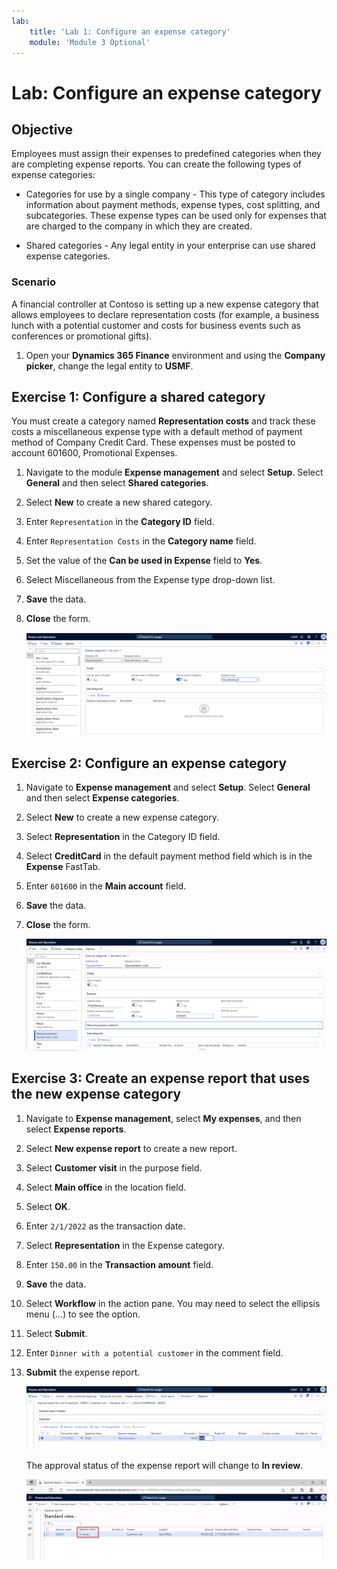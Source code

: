 ```yaml
---
lab:
    title: 'Lab 1: Configure an expense category'
    module: 'Module 3 Optional'
---
```


# Lab: Configure an expense category 

## Objective

Employees must assign their expenses to predefined categories when they are completing expense reports. You can create the following types of expense categories:

- Categories for use by a single company - This type of category includes information about payment methods, expense types, cost splitting, and subcategories. These expense types can be used only for expenses that are charged to the company in which they are created.

- Shared categories - Any legal entity in your enterprise can use shared expense categories.

### Scenario 

A financial controller at Contoso is setting up a new expense category that allows employees to declare representation costs (for example, a business lunch with a potential customer and costs for business events such as conferences or promotional gifts).

1.  Open your **Dynamics 365 Finance** environment and using the **Company picker**, change the legal entity to **USMF**. 


## Exercise 1: Configure a shared category 

You must create a category named **Representation costs** and track these costs a miscellaneous expense type with a default method of payment method of Company Credit Card. These expenses must be posted to account 601600, Promotional Expenses.

1.  Navigate to the module **Expense management** and select **Setup**. Select **General** and then select **Shared categories**.

2.  Select **New** to create a new shared category.

3.  Enter `Representation` in the **Category ID** field.

4.  Enter `Representation Costs` in the **Category name** field. 

5.  Set the value of the **Can be used in Expense** field to **Yes**. 

6.  Select Miscellaneous from the Expense type drop-down list.

7.  **Save** the data. 

8.  **Close** the form.  

    ![](../images/Module_2_Activity_2_-_Create_and_use_an_expense_category_image1.png)


## Exercise 2: Configure an expense category

1.  Navigate to **Expense management** and select **Setup**. Select **General** and then select **Expense categories**. 

2.  Select **New** to create a new expense category. 

3.  Select **Representation** in the Category ID field. 

4.  Select **CreditCard** in the default payment method field which is in the **Expense** FastTab. 

5.  Enter `601600` in the **Main account** field. 

6.  **Save** the data.

7.  **Close** the form. 

    ![](../images/Module_2_Activity_2_-_Create_and_use_an_expense_category_image2.png)
 

## Exercise 3: Create an expense report that uses the new expense category

1.  Navigate to **Expense management**, select **My expenses**, and then select **Expense reports**. 

2.  Select **New expense report** to create a new report. 

3.  Select **Customer visit** in the purpose field. 

4.  Select **Main office** in the location field. 

5.  Select **OK**. 

6.  Enter `2/1/2022` as the transaction date. 

7.  Select **Representation** in the Expense category.

8.  Enter `150.00` in the **Transaction amount** field. 

9.  **Save** the data. 

10. Select **Workflow** in the action pane. You may need to select the ellipsis menu (...) to see the option. 

11. Select **Submit**. 

12. Enter `Dinner with a potential customer` in the comment field. 

13. **Submit** the expense report. 

    ![](../images/Module_2_Activity_2_-_Create_and_use_an_expense_category_image3.png)

    The approval status of the expense report will change to **In review**.

    ![](../images/Module_2_Activity_2_-_Create_and_use_an_expense_category_image4.png)
